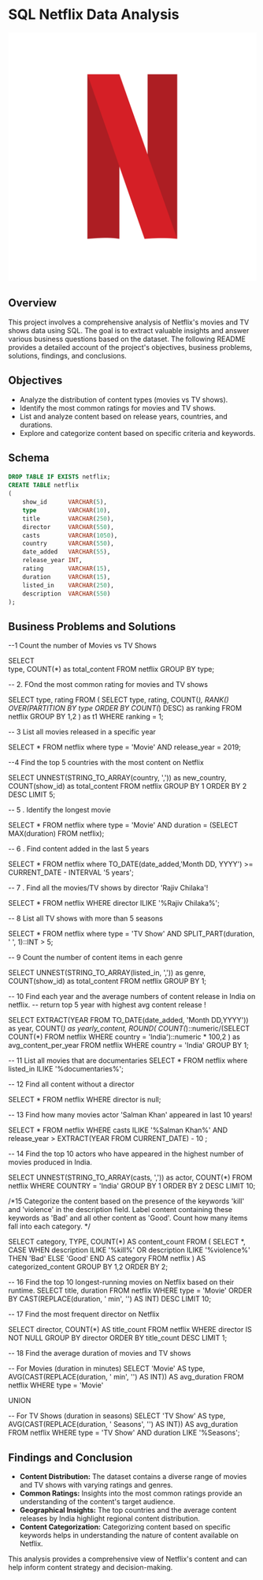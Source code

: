 # SQL Netflix Data Analysis

![Netflix Logo](https://github.com/Sumitiwari967/SQL-Netflix-Project/blob/main/netflix-logo-transparent-free-png.webp)

## Overview
This project involves a comprehensive analysis of Netflix's movies and TV shows data using SQL. The goal is to extract valuable insights and answer various business questions based on the dataset. The following README provides a detailed account of the project's objectives, business problems, solutions, findings, and conclusions.

## Objectives

- Analyze the distribution of content types (movies vs TV shows).
- Identify the most common ratings for movies and TV shows.
- List and analyze content based on release years, countries, and durations.
- Explore and categorize content based on specific criteria and keywords.

## Schema

```sql
DROP TABLE IF EXISTS netflix;
CREATE TABLE netflix
(
    show_id      VARCHAR(5),
    type         VARCHAR(10),
    title        VARCHAR(250),
    director     VARCHAR(550),
    casts        VARCHAR(1050),
    country      VARCHAR(550),
    date_added   VARCHAR(55),
    release_year INT,
    rating       VARCHAR(15),
    duration     VARCHAR(15),
    listed_in    VARCHAR(250),
    description  VARCHAR(550)
);
```

## Business Problems and Solutions

--1 Count the number of Movies vs TV Shows

SELECT  
	 type, 
	 COUNT(*) as total_content 
FROM netflix 
GROUP BY type;

-- 2. FOnd the most common rating for movies and TV shows

SELECT
	type,
	rating
FROM
(
	SELECT 
		type,
		rating,
		COUNT(*),
		RANK() OVER(PARTITION BY type ORDER BY COUNT(*) DESC) as ranking
	FROM netflix 
	GROUP BY 1,2
) as t1
WHERE 
	ranking = 1;

-- 3 List all movies released in a specific year 

SELECT * FROM netflix 
where type = 'Movie' AND release_year = 2019; 

--4  Find the top 5 countries with the most content on Netflix

SELECT 
	UNNEST(STRING_TO_ARRAY(country, ',')) as new_country,
	COUNT(show_id) as total_content
FROM netflix
GROUP BY 1
ORDER BY 2 DESC
LIMIT 5;

-- 5 . Identify the longest movie

SELECT * FROM netflix
where 
	type = 'Movie'
	AND
	duration = (SELECT MAX(duration) FROM netflix);

-- 6 .  Find content added in the last 5 years

SELECT 
	*
	FROM netflix
where
	TO_DATE(date_added,'Month DD, YYYY') >= CURRENT_DATE - INTERVAL '5 years';

-- 7 . Find all the movies/TV shows by director 'Rajiv Chilaka'!

SELECT * FROM netflix
WHERE director ILIKE  '%Rajiv Chilaka%';

-- 8 List all TV shows with more than 5 seasons

SELECT 
	*
FROM netflix
where 
	type = 'TV Show'
	AND
	SPLIT_PART(duration, ' ', 1)::INT > 5;

-- 9 Count the number of content items in each genre

SELECT 
	UNNEST(STRING_TO_ARRAY(listed_in, ',')) as genre,
	COUNT(show_id) as total_content
FROM netflix
GROUP BY 1;

-- 10 Find each year and the average numbers of content release in India on netflix. 
-- return top 5 year with highest avg content release !

SELECT 
	EXTRACT(YEAR FROM  TO_DATE(date_added, 'Month DD,YYYY')) as year,
	COUNT(*) as yearly_content,
	ROUND(
	COUNT(*)::numeric/(SELECT COUNT(*) FROM netflix WHERE country = 'India')::numeric * 100,2 )
	as avg_content_per_year
FROM netflix 
WHERE country = 'India'
GROUP BY 1;

-- 11 List all movies that are documentaries
SELECT * FROM netflix
where
	listed_in ILIKE '%documentaries%';

-- 12 Find all content without a director

SELECT * FROM netflix 
WHERE director is null;

-- 13 Find how many movies actor 'Salman Khan' appeared in last 10 years!

SELECT * FROM netflix
WHERE
	casts ILIKE '%Salman Khan%'
	AND 
	release_year > EXTRACT(YEAR FROM CURRENT_DATE) - 10 ;

-- 14 Find the top 10 actors who have appeared in the highest number of movies produced in India.

SELECT 
	UNNEST(STRING_TO_ARRAY(casts, ',')) as actor,
	COUNT(*)
FROM netflix
WHERE COUNTRY = 'India'
GROUP BY 1
ORDER BY 2 DESC
LIMIT 10;

/*15 Categorize the content based on the presence of the keywords 'kill' and 'violence' in 
the description field. Label content containing these keywords as 'Bad' and all other 
content as 'Good'. Count how many items fall into each category. */

SELECT 
    category,
	TYPE,
    COUNT(*) AS content_count
FROM (
    SELECT 
		*,
        CASE 
            WHEN description ILIKE '%kill%' OR description ILIKE '%violence%' THEN 'Bad'
            ELSE 'Good'
        END AS category
    FROM netflix
) AS categorized_content
GROUP BY 1,2
ORDER BY 2;

-- 16 Find the top 10 longest-running movies on Netflix based on their runtime.
SELECT title, duration
FROM netflix
WHERE type = 'Movie'
ORDER BY CAST(REPLACE(duration, ' min', '') AS INT) DESC
LIMIT 10;

-- 17  Find the most frequent director on Netflix

SELECT director, COUNT(*) AS title_count
FROM netflix
WHERE director IS NOT NULL
GROUP BY director
ORDER BY title_count DESC
LIMIT 1;

-- 18  Find the average duration of movies and TV shows

-- For Movies (duration in minutes)
SELECT 'Movie' AS type, AVG(CAST(REPLACE(duration, ' min', '') AS INT)) AS avg_duration
FROM netflix
WHERE type = 'Movie'

UNION

-- For TV Shows (duration in seasons)
SELECT 'TV Show' AS type, AVG(CAST(REPLACE(duration, ' Seasons', '') AS INT)) AS avg_duration
FROM netflix
WHERE type = 'TV Show' AND duration LIKE '%Seasons';

## Findings and Conclusion

- **Content Distribution:** The dataset contains a diverse range of movies and TV shows with varying ratings and genres.
- **Common Ratings:** Insights into the most common ratings provide an understanding of the content's target audience.
- **Geographical Insights:** The top countries and the average content releases by India highlight regional content distribution.
- **Content Categorization:** Categorizing content based on specific keywords helps in understanding the nature of content available on Netflix.

This analysis provides a comprehensive view of Netflix's content and can help inform content strategy and decision-making.

